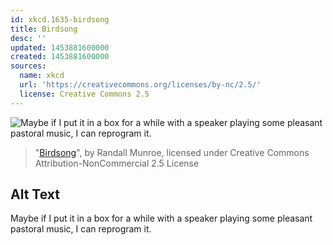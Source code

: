 ```yaml
---
id: xkcd.1635-birdsong
title: Birdsong
desc: ''
updated: 1453881600000
created: 1453881600000
sources:
  name: xkcd
  url: 'https://creativecommons.org/licenses/by-nc/2.5/'
  license: Creative Commons 2.5
---
```

![Maybe if I put it in a box for a while with a speaker playing some pleasant pastoral music, I can reprogram it.](https://imgs.xkcd.com/comics/birdsong.png)
> "[Birdsong](https://xkcd.com/1635/)", by Randall Munroe, licensed under Creative Commons Attribution-NonCommercial 2.5 License

## Alt Text
Maybe if I put it in a box for a while with a speaker playing some pleasant pastoral music, I can reprogram it.
